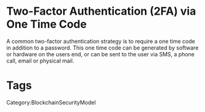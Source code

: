 # Two-Factor Authentication (2FA) via One Time Code

A common two-factor authentication strategy is to require a one time code in addition to a password. This one time code can be generated by software or hardware on the users end, or can be sent to the user via SMS, a phone call, email or physical mail.

# Tags

Category:BlockchainSecurityModel
